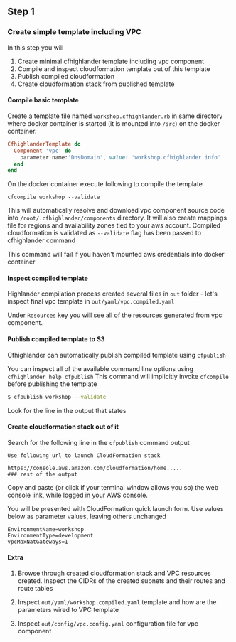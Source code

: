 ## Step 1

### Create simple template including VPC

In this step you will

1) Create minimal cfhighlander template including vpc component
2) Compile and inspect cloudformation template out of this template
3) Publish compiled cloudformation
4) Create cloudformation stack from published template

#### Compile basic template

Create a template file named `workshop.cfhighlander.rb` in same directory
where docker container is started (it is mounted into `/src`) on the docker
container.

```ruby
CfhighlanderTemplate do
  Component 'vpc' do
    parameter name:'DnsDomain', value: 'workshop.cfhighlander.info'
  end
end
```

On the docker container execute following to compile the template

```shell
cfcompile workshop --validate
```

This will automatically resolve and download vpc component source code into
`/root/.cfhighlander/components` directory. It will also create mappings file
for regions and availability zones tied to your aws account. Compiled cloudformation
is validated as `--validate` flag has been passed to cfhighlander command

This command will fail if you haven't mounted aws credentials into docker container

#### Inspect compiled template

Highlander compilation process created several files in `out` folder - let's
inspect final vpc template in `out/yaml/vpc.compiled.yaml`

Under `Resources` key you will see all of the resources generated from vpc
component.

#### Publish compiled template to S3

Cfhighlander can automatically publish compiled template using `cfpublish`

You can inspect all of the available command line options using `cfhighlander help cfpublish`
This command will implicitly invoke `cfcompile` before publishing the template

```bash
$ cfpublish workshop --validate
```

Look for the line in the output that states

#### Create cloudformation stack out of it

Search for the following line in the `cfpublish` command output

```text
Use following url to launch CloudFormation stack

https://console.aws.amazon.com/cloudformation/home.....
### rest of the output
```

Copy and paste (or click if your terminal window allows you so)
the web console link, while logged in your AWS console.

You will be presented with CloudFormation quick launch form.
Use values below as parameter values, leaving others unchanged

```
EnvironmentName=workshop
EnvironmentType=development
vpcMaxNatGateways=1
```

#### Extra

1. Browse through created cloudformation stack and VPC resources created.
Inspect the CIDRs of the created subnets and their routes and route tables

2. Inspect `out/yaml/workshop.compiled.yaml` template and how are the parameters
wired to VPC template

3. Inspect `out/config/vpc.config.yaml` configuration file for vpc component

